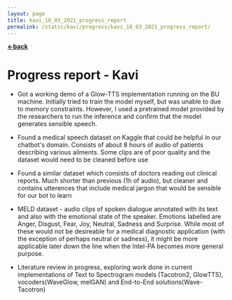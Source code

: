 ```yaml
---
layout: page
title: kavi_18_03_2021_progress_report
permalink: /static/kavi/progress/kavi_18_03_2021_progress_report/
---
```


[**<-back**](/static/kavi/progress)  
# Progress report - Kavi

- Got a working demo of a Glow-TTS implementation running on the BU machine. Initially tried to train the model myself, but was unable to due to memory constraints. However, I used a pretrained model provided by the researchers to run the inference and confirm that the model generates sensible speech. 

- Found a medical speech dataset on Kaggle that could be helpful in our chatbot's domain. Consists of about 8 hours of audio of patients describing various ailments. Some clips are of poor quality and the dataset would need to be cleaned before use 

- Found a similar dataset which consists of doctors reading out clinical reports. Much shorter than previous (1h of audio), but cleaner and contains utterences that include medical jargon that would be sensible for our bot to learn


- MELD dataset - audio clips of spoken dialogue annotated with its text and also with the emotional state of the speaker. Emotions labelled are Anger, Disgust, Fear, Joy, Neutral, Sadness and Surprise. While most of these would not be desireable for a medical diagnostic application (with the exception of perhaps neutral or sadness), it might be more applicable later down the line when the Intel-PA becomes more general purpose. 

- Literature review in progress, exploring work done in current implementations of Text to Spectrogram models (Tacotron2, GlowTTS), vocoders(WaveGlow, melGAN) and End-to-End solutions(Wave-Tacotron)